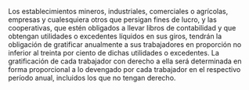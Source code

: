Los establecimientos mineros, industriales, comerciales o agrícolas, empresas y cualesquiera otros que persigan fines de lucro, y las cooperativas, que estén obligados a llevar libros de contabilidad y que obtengan utilidades o excedentes líquidos en sus giros, tendrán la obligación de gratificar anualmente a sus trabajadores en proporción no inferior al treinta por ciento de dichas utilidades o excedentes. La gratificación de cada trabajador con derecho a ella será determinada en forma proporcional a lo devengado por cada trabajador en el respectivo período anual, incluidos los que no tengan derecho.